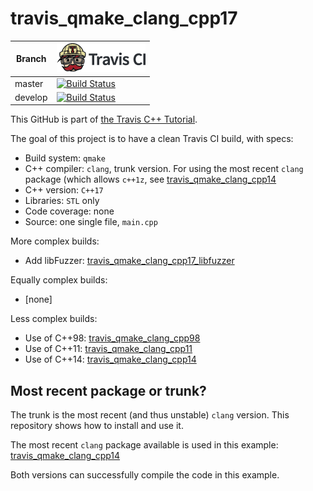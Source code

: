 # travis_qmake_clang_cpp17

Branch|[![Travis CI logo](TravisCI.png)](https://travis-ci.org)
---|---
master|[![Build Status](https://travis-ci.org/richelbilderbeek/travis_qmake_clang_cpp17.svg?branch=master)](https://travis-ci.org/richelbilderbeek/travis_qmake_clang_cpp17)
develop|[![Build Status](https://travis-ci.org/richelbilderbeek/travis_qmake_clang_cpp17.svg?branch=develop)](https://travis-ci.org/richelbilderbeek/travis_qmake_clang_cpp17)

This GitHub is part of [the Travis C++ Tutorial](https://github.com/richelbilderbeek/travis_cpp_tutorial).

The goal of this project is to have a clean Travis CI build, with specs:
 * Build system: `qmake`
 * C++ compiler: `clang`, trunk version. For using the most recent `clang` package (which allows `c++1z`, see [travis_qmake_clang_cpp14](https://www.github.com/richelbilderbeek/travis_qmake_clang_cpp14)
 * C++ version: `C++17`
 * Libraries: `STL` only
 * Code coverage: none
 * Source: one single file, `main.cpp`

More complex builds:

 * Add libFuzzer: [travis_qmake_clang_cpp17_libfuzzer](https://www.github.com/richelbilderbeek/travis_qmake_clang_cpp17_libfuzzer)

Equally complex builds:

 * [none]

Less complex builds:

 * Use of C++98: [travis_qmake_clang_cpp98](https://www.github.com/richelbilderbeek/travis_qmake_clang_cpp98)
 * Use of C++11: [travis_qmake_clang_cpp11](https://www.github.com/richelbilderbeek/travis_qmake_clang_cpp11)
 * Use of C++14: [travis_qmake_clang_cpp14](https://www.github.com/richelbilderbeek/travis_qmake_clang_cpp14)

## Most recent package or trunk?

The trunk is the most recent (and thus unstable) `clang` version. This repository shows how to install and use it.

The most recent `clang` package available is used in this example: [travis_qmake_clang_cpp14](https://www.github.com/richelbilderbeek/travis_qmake_clang_cpp14)

Both versions can successfully compile the code in this example. 

